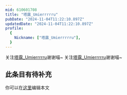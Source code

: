 ```yaml
---
mid: 610601708
title: "塔露_Umierrrrru"
pubDate: "2024-11-04T11:22:10.897Z"
updatedDate: "2024-11-04T11:22:10.897Z"
profile:
  {
    Nickname: ["塔露_Umierrrrru"],
  }
---
```


关注[塔露_Umierrrrru](https://space.bilibili.com/610601708)谢谢喵~ 关注[塔露_Umierrrrru](https://space.bilibili.com/610601708)谢谢喵~

## 此条目有待补充
你可以在[这里](https://github.com/Yuhanawa/VTuber.ICU/edit/master/src/content/v/塔露_Umierrrrru/index.md)编辑本文
